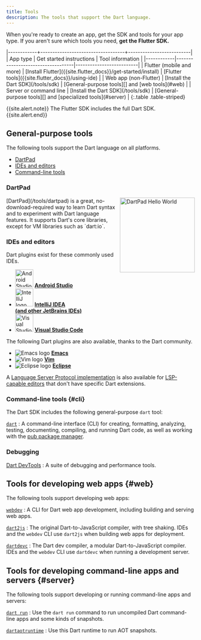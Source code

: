 ```yaml
---
title: Tools
description: The tools that support the Dart language.
---
```


When you're ready to create an app,
get the SDK and tools for your app type.
If you aren't sure which tools you need, **get the Flutter SDK.**

<div class="table-wrapper" markdown="1">
|------------+-----------------------------------+--------------------------|
| App type   | Get started instructions          | Tool information         |
|------------|-----------------------------------|--------------------------|
| Flutter (mobile and more) | [Install Flutter]({{site.flutter_docs}}/get-started/install) | [Flutter tools]({{site.flutter_docs}}/using-ide) |
| Web app (non-Flutter) | [Install the Dart SDK](/tools/sdk) | [General-purpose tools][] and [web tools](#web) |
| Server or command line | [Install the Dart SDK](/tools/sdk) | [General-purpose tools][] and [specialized tools](#server) |
{:.table .table-striped}
</div>

[General-purpose tools]: #general-purpose-tools

{{site.alert.note}}
  The Flutter SDK includes the full Dart SDK.
{{site.alert.end}}

## General-purpose tools

The following tools support the Dart language on all platforms.

* [DartPad](#dartpad)
* [IDEs and editors](#ides-and-editors)
* [Command-line tools](#cli)


### DartPad

<img src="/assets/img/dartpad-hello.png" alt="DartPad Hello World" width="200px" align="right" />
[DartPad](/tools/dartpad) is
a great, no-download-required way to learn Dart syntax
and to experiment with Dart language features.
It supports Dart's core libraries,
except for VM libraries such as `dart:io`.


### IDEs and editors

Dart plugins exist for these commonly used IDEs.

<ul class="col2">
<li>
<img src="/assets/img/tools/android_studio.svg" width="48" alt="Android Studio logo">
<a href="/tools/jetbrains-plugin"><b>Android Studio</b></a>
</li>
<li>
<img src="/assets/img/tools/intellij-idea.svg" width="48" alt="IntelliJ logo">
<a href="/tools/jetbrains-plugin"><b>IntelliJ IDEA<br>
(and other JetBrains IDEs)</b></a>
</li>
<li>
<img src="/assets/img/tools/vscode.svg"
     width="48" alt="Visual Studio Code logo">
<a href="/tools/vs-code"><b>Visual Studio Code</b></a>
</li>
</ul>

The following Dart plugins are also available,
thanks to the Dart community.

<ul class="col2">
<li>
<img src="/assets/img/tools/emacs.png" alt="Emacs logo">
<a class="no-automatic-external" href="https://github.com/nex3/dart-mode"><b>Emacs</b></a>
</li>
<li>
<img src="/assets/img/tools/vim.png" alt="Vim logo">
<a class="no-automatic-external" href="https://github.com/dart-lang/dart-vim-plugin"><b>Vim</b></a>
</li>
<li>
<img src="/assets/img/tools/eclipse-logo.png" alt="Eclipse logo">
<a class="no-automatic-external" href="https://github.com/eclipse/dartboard"><b>Eclipse</b></a>
</li>
</ul>

A [Language Server Protocol implementation][LSP] is also available for
[LSP-capable editors][] that don't have specific Dart extensions.

[LSP]: https://github.com/dart-lang/sdk/blob/main/pkg/analysis_server/tool/lsp_spec/README.md
[LSP-capable editors]: https://microsoft.github.io/language-server-protocol/implementors/tools/

### Command-line tools {#cli}

The Dart SDK includes the following general-purpose `dart` tool:

[`dart`](/tools/dart-tool)
: A command-line interface (CLI) for creating, formatting, analyzing,
  testing, documenting, compiling, and running Dart code,
  as well as working with the [pub package manager](/guides/packages).


### Debugging

[Dart DevTools](/tools/dart-devtools)
: A suite of debugging and performance tools.


## Tools for developing web apps {#web}

The following tools support developing web apps:

[`webdev`](/tools/webdev)
: A CLI for Dart web app development,
  including building and serving web apps.

[`dart2js`](/tools/dart2js)
: The original Dart-to-JavaScript compiler, with tree shaking.
  IDEs and the `webdev` CLI use `dart2js` when building web apps for deployment.

[`dartdevc`](/tools/dartdevc)
: The Dart dev compiler, a modular Dart-to-JavaScript compiler.
  IDEs and the `webdev` CLI use `dartdevc` when running a development server.


## Tools for developing command-line apps and servers {#server}

The following tools support developing or running
command-line apps and servers:

[`dart run`](/tools/dart-run)
: Use the `dart run` command to run uncompiled Dart command-line apps
  and some kinds of snapshots.

[`dartaotruntime`](/tools/dartaotruntime)
: Use this Dart runtime to run AOT snapshots.
